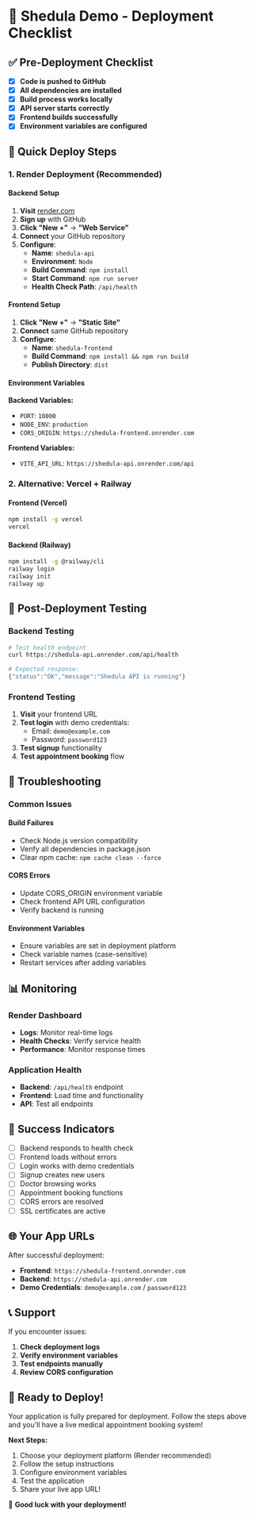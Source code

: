 # 🚀 Shedula Demo - Deployment Checklist

## ✅ Pre-Deployment Checklist

- [x] **Code is pushed to GitHub**
- [x] **All dependencies are installed**
- [x] **Build process works locally**
- [x] **API server starts correctly**
- [x] **Frontend builds successfully**
- [x] **Environment variables are configured**

## 🎯 Quick Deploy Steps

### 1. Render Deployment (Recommended)

#### Backend Setup
1. **Visit** [render.com](https://render.com)
2. **Sign up** with GitHub
3. **Click "New +"** → **"Web Service"**
4. **Connect** your GitHub repository
5. **Configure**:
   - **Name**: `shedula-api`
   - **Environment**: `Node`
   - **Build Command**: `npm install`
   - **Start Command**: `npm run server`
   - **Health Check Path**: `/api/health`

#### Frontend Setup
1. **Click "New +"** → **"Static Site"**
2. **Connect** same GitHub repository
3. **Configure**:
   - **Name**: `shedula-frontend`
   - **Build Command**: `npm install && npm run build`
   - **Publish Directory**: `dist`

#### Environment Variables

**Backend Variables:**
- `PORT`: `10000`
- `NODE_ENV`: `production`
- `CORS_ORIGIN`: `https://shedula-frontend.onrender.com`

**Frontend Variables:**
- `VITE_API_URL`: `https://shedula-api.onrender.com/api`

### 2. Alternative: Vercel + Railway

#### Frontend (Vercel)
```bash
npm install -g vercel
vercel
```

#### Backend (Railway)
```bash
npm install -g @railway/cli
railway login
railway init
railway up
```

## 🧪 Post-Deployment Testing

### Backend Testing
```bash
# Test health endpoint
curl https://shedula-api.onrender.com/api/health

# Expected response:
{"status":"OK","message":"Shedula API is running"}
```

### Frontend Testing
1. **Visit** your frontend URL
2. **Test login** with demo credentials:
   - Email: `demo@example.com`
   - Password: `password123`
3. **Test signup** functionality
4. **Test appointment booking** flow

## 🔧 Troubleshooting

### Common Issues

#### Build Failures
- Check Node.js version compatibility
- Verify all dependencies in package.json
- Clear npm cache: `npm cache clean --force`

#### CORS Errors
- Update CORS_ORIGIN environment variable
- Check frontend API URL configuration
- Verify backend is running

#### Environment Variables
- Ensure variables are set in deployment platform
- Check variable names (case-sensitive)
- Restart services after adding variables

## 📊 Monitoring

### Render Dashboard
- **Logs**: Monitor real-time logs
- **Health Checks**: Verify service health
- **Performance**: Monitor response times

### Application Health
- **Backend**: `/api/health` endpoint
- **Frontend**: Load time and functionality
- **API**: Test all endpoints

## 🎉 Success Indicators

- [ ] Backend responds to health check
- [ ] Frontend loads without errors
- [ ] Login works with demo credentials
- [ ] Signup creates new users
- [ ] Doctor browsing works
- [ ] Appointment booking functions
- [ ] CORS errors are resolved
- [ ] SSL certificates are active

## 🌐 Your App URLs

After successful deployment:
- **Frontend**: `https://shedula-frontend.onrender.com`
- **Backend**: `https://shedula-api.onrender.com`
- **Demo Credentials**: `demo@example.com` / `password123`

## 📞 Support

If you encounter issues:
1. **Check deployment logs**
2. **Verify environment variables**
3. **Test endpoints manually**
4. **Review CORS configuration**

## 🚀 Ready to Deploy!

Your application is fully prepared for deployment. Follow the steps above and you'll have a live medical appointment booking system!

**Next Steps:**
1. Choose your deployment platform (Render recommended)
2. Follow the setup instructions
3. Configure environment variables
4. Test the application
5. Share your live app URL!

🎉 **Good luck with your deployment!** 